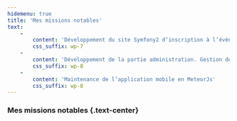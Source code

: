 ```yaml
---
hidemenu: true
title: 'Mes missions notables'
text:
    -
        content: 'Développement du site Symfony2 d’inscription à l’évènement (formulaire détaillé, génération de badge, envoi de mails).'
        css_suffix: wp-7
    -
        content: 'Développement de la partie administration. Gestion des droits dynamique, gestion des inscrits et inscriptions, génération de badge fictif, statistiques, …'
        css_suffix: wp-8
    -
        content: 'Maintenance de l’application mobile en MeteorJs'
        css_suffix: wp-8
---
```


### Mes missions notables {.text-center}